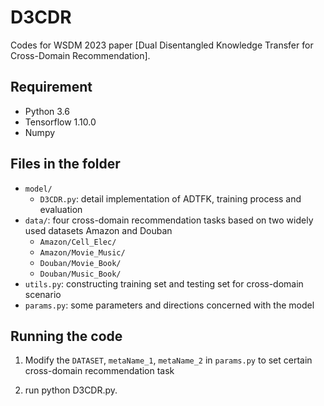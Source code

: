 
# D3CDR

Codes for WSDM 2023 paper [Dual Disentangled Knowledge Transfer for Cross-Domain
Recommendation].


## Requirement
* Python 3.6
* Tensorflow 1.10.0
* Numpy


## Files in the folder
- `model/`
    - `D3CDR.py`: detail implementation of ADTFK, training process and evaluation
- `data/`: four cross-domain recommendation tasks based on two widely used datasets Amazon and Douban
    - `Amazon/Cell_Elec/`
    - `Amazon/Movie_Music/`
    - `Douban/Movie_Book/`
    - `Douban/Music_Book/`
- `utils.py`: constructing training set and testing set for cross-domain scenario
- `params.py`: some parameters and directions concerned with the model


## Running the code
1. Modify the `DATASET`, `metaName_1`, `metaName_2` in `params.py` to set certain cross-domain recommendation task

2. run python D3CDR.py.

